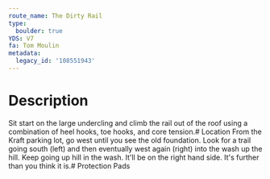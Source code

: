 ```yaml
---
route_name: The Dirty Rail
type:
  boulder: true
YDS: V7
fa: Tom Moulin
metadata:
  legacy_id: '108551943'
---
```

# Description
Sit start on the large undercling and climb the rail out of the roof using a combination of heel hooks, toe hooks, and core tension.# Location
From the Kraft parking lot, go west until you see the old foundation. Look for a trail going south (left) and then eventually west again (right) into the wash up the hill. Keep going up hill in the wash. It'll be on the right hand side. It's further than you think it is.# Protection
Pads
